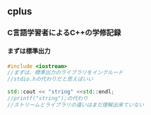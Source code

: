 ## cplus
### C言語学習者によるC++の学修記録
#### まずは標準出力
```c++
#include <iostream>
//まずは、標準出力のライブラリをインクルード
//stdio.hの代わりだと思えばいい

std::cout << "string" <<std::endl;
//printf("string");の代わり
//ストリームとライブラリの違いはまだ理解出来ていない
```